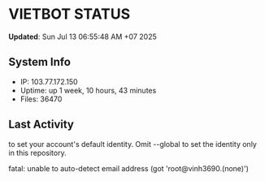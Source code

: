 # VIETBOT STATUS
**Updated**: Sun Jul 13 06:55:48 AM +07 2025

## System Info
- IP: 103.77.172.150
- Uptime: up 1 week, 10 hours, 43 minutes
- Files: 36470

## Last Activity

to set your account's default identity.
Omit --global to set the identity only in this repository.

fatal: unable to auto-detect email address (got 'root@vinh3690.(none)')
